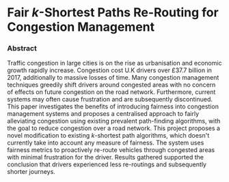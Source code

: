 # Fair _k_-Shortest Paths Re-Routing for Congestion Management

### Abstract
Traffic congestion in large cities is on the rise as urbanisation and economic growth rapidly increase.
Congestion cost U.K drivers over £37.7 billion in 2017, additionally to massive losses of time. Many congestion management techniques greedily shift drivers around congested areas with no concern of effects on future congestion on the road network. Furthermore, current systems may often cause frustration and are subsequently discontinued. This paper investigates the benefits of introducing fairness into congestion management systems and proposes a centralised approach to fairly alleviating congestion using existing prevalent path-finding algorithms, with the goal to reduce congestion over a road network. This project proposes a novel modification to existing $k$-shortest path algorithms, which doesn't currently take into account any measure of fairness. The system uses fairness metrics to proactively re-route vehicles through congested areas with minimal frustration for the driver.  Results gathered supported the conclusion that drivers experienced less re-routings and subsequently shorter journeys.

